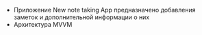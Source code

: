 - Приложение New note taking App предназначено добавления заметок и дополнительной информации о них
- Архитектура MVVM
